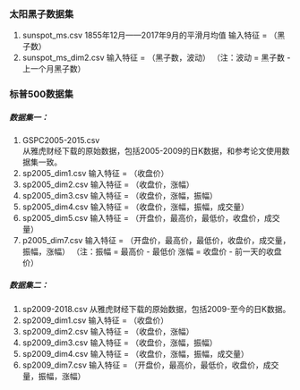 ﻿### 太阳黑子数据集
1. sunspot_ms.csv
    1855年12月——2017年9月的平滑月均值
    输入特征 = （黑子数）
2. sunspot_ms_dim2.csv
    输入特征 = （黑子数，波动）
    （注：波动 = 黑子数 - 上一个月黑子数）
    
    
### 标普500数据集
##### 数据集一：
1. GSPC2005-2015.csv   
    从雅虎财经下载的原始数据，包括2005-2009的日K数据，和参考论文使用数据集一致。
2. sp2005_dim1.csv
    输入特征 = （收盘价）
3. sp2005_dim2.csv
    输入特征 = （收盘价，涨幅）
4. sp2005_dim3.csv
    输入特征 = （收盘价，涨幅，振幅）
5. sp2005_dim4.csv
    输入特征 = （收盘价，涨幅，振幅，成交量）
6. sp2005_dim5.csv
    输入特征 = （开盘价，最高价，最低价，收盘价，成交量）
7. p2005_dim7.csv
    输入特征 = （开盘价，最高价，最低价，收盘价，成交量，振幅，涨幅）
    （注：振幅 = 最高价 - 最低价
          涨幅 = 收盘价 - 前一天的收盘价）
          
##### 数据集二：
1. sp2009-2018.csv
    从雅虎财经下载的原始数据，包括2009-至今的日K数据。
2. sp2009_dim1.csv
    输入特征 = （收盘价）
3. sp2009_dim2.csv
    输入特征 = （收盘价，涨幅）
4. sp2009_dim3.csv
    输入特征 = （收盘价，涨幅，振幅）
5. sp2009_dim4.csv
    输入特征 = （收盘价，涨幅，振幅，成交量）
6. sp2009_dim7.csv
    输入特征 = （开盘价，最高价，最低价，收盘价，成交量，振幅，涨幅）